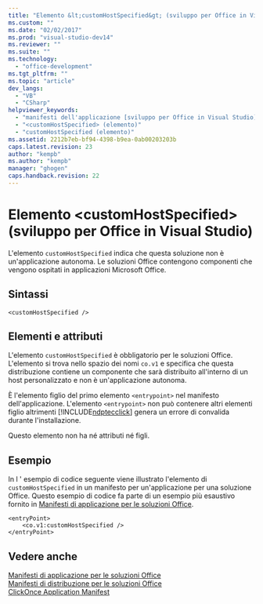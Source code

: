 ```yaml
---
title: "Elemento &lt;customHostSpecified&gt; (sviluppo per Office in Visual Studio) | Microsoft Docs"
ms.custom: ""
ms.date: "02/02/2017"
ms.prod: "visual-studio-dev14"
ms.reviewer: ""
ms.suite: ""
ms.technology: 
  - "office-development"
ms.tgt_pltfrm: ""
ms.topic: "article"
dev_langs: 
  - "VB"
  - "CSharp"
helpviewer_keywords: 
  - "manifesti dell'applicazione [sviluppo per Office in Visual Studio], elemento <customHostSpecified>"
  - "<customHostSpecified> (elemento)"
  - "customHostSpecified (elemento)"
ms.assetid: 2212b7eb-bf94-4398-b9ea-0ab00203203b
caps.latest.revision: 23
author: "kempb"
ms.author: "kempb"
manager: "ghogen"
caps.handback.revision: 22
---
```

# Elemento &lt;customHostSpecified&gt; (sviluppo per Office in Visual Studio)
  L'elemento `customHostSpecified` indica che questa soluzione non è un'applicazione autonoma.  Le soluzioni Office contengono componenti che vengono ospitati in applicazioni Microsoft Office.  
  
## Sintassi  
  
```  
<customHostSpecified />  
```  
  
## Elementi e attributi  
 L'elemento `customHostSpecified` è obbligatorio per le soluzioni Office.  L'elemento si trova nello spazio dei nomi `co.v1` e specifica che questa distribuzione contiene un componente che sarà distribuito all'interno di un host personalizzato e non è un'applicazione autonoma.  
  
 È l'elemento figlio del primo elemento `<entrypoint>` nel manifesto dell'applicazione.  L'elemento `<entrypoint>` non può contenere altri elementi figlio altrimenti [!INCLUDE[ndptecclick](../vsto/includes/ndptecclick-md.md)] genera un errore di convalida durante l'installazione.  
  
 Questo elemento non ha né attributi né figli.  
  
## Esempio  
 In l ' esempio di codice seguente viene illustrato l'elemento di `customHostSpecified` in un manifesto per un'applicazione per una soluzione Office.  Questo esempio di codice fa parte di un esempio più esaustivo fornito in [Manifesti di applicazione per le soluzioni Office](../vsto/application-manifests-for-office-solutions.md).  
  
```  
<entryPoint>  
    <co.v1:customHostSpecified />  
</entryPoint>  
```  
  
## Vedere anche  
 [Manifesti di applicazione per le soluzioni Office](../vsto/application-manifests-for-office-solutions.md)   
 [Manifesti di distribuzione per le soluzioni Office](../vsto/deployment-manifests-for-office-solutions.md)   
 [ClickOnce Application Manifest](../deployment/clickonce-application-manifest.md)  
  
  
